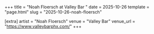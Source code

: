 +++
title = "Noah Floersch at Valley Bar "
date = 2025-10-26
template = "page.html"
slug = "2025-10-26-noah-floersch"

[extra]
artist = "Noah Floersch"
venue = "Valley Bar"
venue_url = "https://www.valleybarphx.com/"
+++
